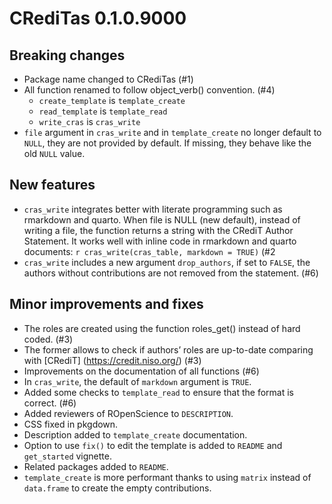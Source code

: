 # CRediTas 0.1.0.9000

## Breaking changes

- Package name changed to CRediTas (#1)
- All function renamed to follow object_verb() convention. (#4)
    - `create_template` is `template_create`
    - `read_template` is `template_read`
    - `write_cras` is `cras_write`
- `file` argument in `cras_write` and in `template_create` no longer default to `NULL`, they are not provided by default. If missing, they behave like the old `NULL` value. 

## New features

- `cras_write` integrates better with literate programming such as rmarkdown and 
quarto. When file is NULL (new default), instead of writing a file, the 
function returns a string with the CRediT Author Statement. It works well with 
inline code in rmarkdown and quarto documents: 
`r cras_write(cras_table, markdown = TRUE)` (#2
- `cras_write` includes a new argument `drop_authors`, if set to `FALSE`, the authors without contributions are not removed from the statement. (#6)

## Minor improvements and fixes

- The roles are created using the function roles_get() instead of hard coded. (#3)
- The former allows to check if authors’ roles are up-to-date comparing with
[CRediT] (https://credit.niso.org/) (#3)
- Improvements on the documentation of all functions (#6)
- In `cras_write`, the default of `markdown` argument is `TRUE`. 
- Added some checks to `template_read` to ensure that the format is correct. (#6)
- Added reviewers of ROpenScience to `DESCRIPTION`. 
- CSS fixed in pkgdown.
- Description added to `template_create` documentation.
- Option to use `fix()` to edit the template is added to `README` and `get_started` vignette.
- Related packages added to `README`.
- `template_create` is more performant thanks to using `matrix` instead of `data.frame` to create the empty contributions.
